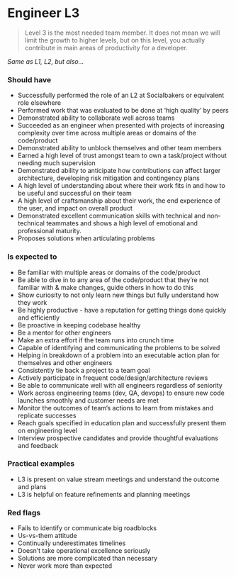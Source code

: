 # Engineer L3
> Level 3 is the most needed team member. It does not mean we will limit the growth to higher levels, but on this level, you actually contribute in main areas of productivity for a developer. 

*Same as L1, L2, but also...*

### Should have

* Successfully performed the role of an L2 at Socialbakers or equivalent role elsewhere
* Performed work that was evaluated to be done at ‘high quality’ by peers
* Demonstrated ability to collaborate well across teams
* Succeeded as an engineer when presented with projects of increasing complexity over time across multiple areas or domains of the code/product
* Demonstrated ability to unblock themselves and other team members
* Earned a high level of trust amongst team to own a task/project without needing much supervision
* Demonstrated ability to anticipate how contributions can affect larger architecture, developing risk mitigation and contingency plans
* A high level of understanding about where their work fits in and how to be useful and successful on their team
* A high level of craftsmanship about their work, the end experience of the user, and impact on overall product
* Demonstrated excellent communication skills with technical and non-technical teammates and shows a high level of emotional and professional maturity.
* Proposes solutions when articulating problems

### Is expected to

* Be familiar with multiple areas or domains of the code/product
* Be able to dive in to any area of the code/product that they’re not familiar with & make changes, guide others in how to do this
* Show curiosity to not only learn new things but fully understand how they work
* Be highly productive - have a reputation for getting things done quickly and efficiently
* Be proactive in keeping codebase healthy
* Be a mentor for other engineers
* Make an extra effort if the team runs into crunch time
* Capable of identifying and communicating the problems to be solved
* Helping in breakdown of a problem into an executable action plan for themselves and other engineers 
* Consistently tie back a project to a team goal
* Actively participate in frequent code/design/architecture reviews
* Be able to communicate well with all engineers regardless of seniority
* Work across engineering teams (dev, QA, devops) to ensure new code launches smoothly and customer needs are met
* Monitor the outcomes of team’s actions to learn from mistakes and replicate successes
* Reach goals specified in education plan and successfully present them on engineering level
* Interview prospective candidates and provide thoughtful evaluations and feedback


### Practical examples
* L3 is present on value stream meetings and understand the outcome and plans
* L3 is helpful on feature refinements and planning meetings

### Red flags
* Fails to identify or communicate big roadblocks
* Us-vs-them attitude 
* Continually underestimates timelines
* Doesn’t take operational excellence seriously
* Solutions are more complicated than necessary
* Never work more than expected
